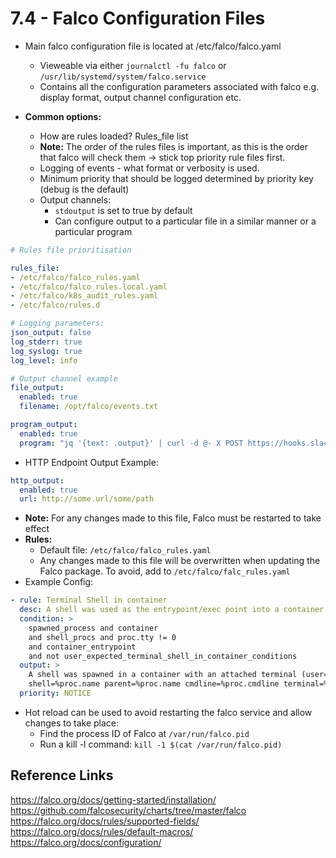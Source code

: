 # 7.4 - Falco Configuration Files

- Main falco configuration file is located at /etc/falco/falco.yaml
  - Vieweable via either `journalctl -fu falco` or `/usr/lib/systemd/system/falco.service`
  - Contains all the configuration parameters associated with falco e.g. display format, output channel configuration etc.

- **Common options:**
  - How are rules loaded? Rules_file list
  - **Note:** The order of the rules files is important, as this is the order that falco will check them -> stick top priority rule files first.
  - Logging of events - what format or verbosity is used.
  - Minimum priority that should be logged determined by priority key (debug is the default)
  - Output channels:
    - `stdoutput` is set to true by default
    - Can configure output to a particular file in a similar manner or a particular program

```yaml
# Rules file prioritisation

rules_file:
- /etc/falco/falco_rules.yaml
- /etc/falco/falco_rules.local.yaml
- /etc/falco/k8s_audit_rules.yaml
- /etc/falco/rules.d

# Logging parameters:
json_output: false
log_stderr: true
log_syslog: true
log_level: info
```

```yaml
# Output channel example
file_output:
  enabled: true
  filename: /opt/falco/events.txt

program_output:
  enabled: true
  program: "jq '{text: .output}' | curl -d @- X POST https://hooks.slack.com/services/XXX"
```

- HTTP Endpoint Output Example:

```yaml
http_output:
  enabled: true
  url: http://some.url/some/path
```

- **Note:** For any changes made to this file, Falco must be restarted to take effect
- **Rules:**
  - Default file: `/etc/falco/falco_rules.yaml`
  - Any changes made to this file will be overwritten when updating the Falco package. To avoid, add to `/etc/falco/falc_rules.yaml`
- Example Config:

```yaml
- rule: Terminal Shell in container
  desc: A shell was used as the entrypoint/exec point into a container with an attached terminal
  condition: >
    spawned_process and container
    and shell_procs and proc.tty != 0
    and container_entrypoint
    and not user_expected_terminal_shell_in_container_conditions
  output: >
    A shell was spawned in a container with an attached terminal (user=%user.name user_loginuid=%user.loginuid %container.info
    shell=%proc.name parent=%proc.name cmdline=%proc.cmdline terminal=%proc.tty container_id=%container.id image=%container.image.repository)
  priority: NOTICE
```

- Hot reload can be used to avoid restarting the falco service and allow changes to take place:
  - Find the process ID of Falco at `/var/run/falco.pid`
  - Run a kill -l command: `kill -1 $(cat /var/run/falco.pid)`

## Reference Links

<https://falco.org/docs/getting-started/installation/>
<https://github.com/falcosecurity/charts/tree/master/falco>
<https://falco.org/docs/rules/supported-fields/>
<https://falco.org/docs/rules/default-macros/>
<https://falco.org/docs/configuration/>
